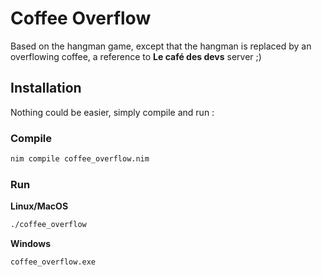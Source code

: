 # Coffee Overflow
Based on the hangman game, except that the hangman is replaced by an overflowing coffee, a reference to **Le café des devs** server ;)

## Installation
Nothing could be easier, simply compile and run :
### Compile
```bash
nim compile coffee_overflow.nim
```
### Run
**Linux/MacOS**
```bash
./coffee_overflow
```

**Windows**
```bash
coffee_overflow.exe
```

